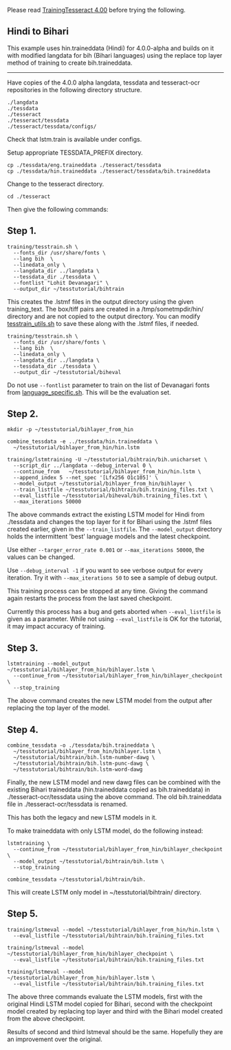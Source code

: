 Please read [TrainingTesseract 4.00](https://github.com/tesseract-ocr/tesseract/wiki/TrainingTesseract-4.00) before trying the following.

Hindi to Bihari
----------

This example uses hin.traineddata (Hindi) for 4.0.0-alpha and builds on it with modified langdata for bih (Bihari languages) using the replace top layer method of training to create bih.traineddata.

---

Have copies of the 4.0.0 alpha langdata, tessdata and tesseract-ocr repositories in the following directory structure.

```
./langdata
./tessdata
./tesseract
./tesseract/tessdata
./tesseract/tessdata/configs/
```
Check that lstm.train is available under configs.

Setup appropriate TESSDATA_PREFIX directory.
```
cp ./tessdata/eng.traineddata ./tesseract/tessdata
cp ./tessdata/hin.traineddata ./tesseract/tessdata/bih.traineddata
```

Change to the tesseract directory.

```
cd ./tesseract
```

Then give the following commands:

Step 1.
-----
```
training/tesstrain.sh \
  --fonts_dir /usr/share/fonts \
  --lang bih  \
  --linedata_only \
  --langdata_dir ../langdata \
  --tessdata_dir ./tessdata \
  --fontlist "Lohit Devanagari" \
  --output_dir ~/tesstutorial/bihtrain
```
This creates the .lstmf files in the output directory using the given training_text. The box/tiff pairs are created in a /tmp/sometmpdir/hin/ directory and are not copied to the output directory. You can modify [tesstrain_utils.sh](https://github.com/tesseract-ocr/tesseract/blob/master/training/tesstrain_utils.sh) to save these along with the .lstmf files, if needed.

```
training/tesstrain.sh \
  --fonts_dir /usr/share/fonts \
  --lang bih  \
  --linedata_only \
  --langdata_dir ../langdata \
  --tessdata_dir ./tessdata \
  --output_dir ~/tesstutorial/biheval
```

Do not use `--fontlist` parameter to train on the list of Devanagari fonts from [language_specific.sh](https://github.com/tesseract-ocr/tesseract/blob/master/training/language-specific.sh). This will be the evaluation set.

Step 2.
-----
```
mkdir -p ~/tesstutorial/bihlayer_from_hin 

combine_tessdata -e ../tessdata/hin.traineddata \
  ~/tesstutorial/bihlayer_from_hin/hin.lstm
  
training/lstmtraining -U ~/tesstutorial/bihtrain/bih.unicharset \
  --script_dir ../langdata --debug_interval 0 \
  --continue_from   ~/tesstutorial/bihlayer_from_hin/hin.lstm \
  --append_index 5 --net_spec '[Lfx256 O1c105]' \
  --model_output ~/tesstutorial/bihlayer_from_hin/bihlayer \
  --train_listfile ~/tesstutorial/bihtrain/bih.training_files.txt \
  --eval_listfile ~/tesstutorial/biheval/bih.training_files.txt \
  --max_iterations 50000
```
The above commands extract the existing LSTM model for Hindi from ./tessdata and changes the top layer for it for Bihari using the .lstmf files created earlier, given in the `--train_listfile`. The `--model_output` directory holds the intermittent 'best' language models and the latest checkpoint.

Use either `--targer_error_rate 0.001` or `--max_iterations 50000`, the values can be changed.

Use `--debug_interval -1` if you want to see verbose output for every iteration. 
Try it with `--max_iterations 50` to see a sample of debug output.

This training process can be stopped at any time. Giving the command again restarts the process from the last saved checkpoint. 

Currently this process has a bug and gets aborted when `--eval_listfile` is given as a parameter. While not using  `--eval_listfile` is OK for the tutorial, it may impact accuracy of training.

Step 3.
-----
``` 
lstmtraining --model_output ~/tesstutorial/bihlayer_from_hin/bihlayer.lstm \
  --continue_from ~/tesstutorial/bihlayer_from_hin/bihlayer_checkpoint \
  --stop_training
```
The above command creates the new LSTM model from the output after replacing the top layer of the model.

Step 4.
-----
```
combine_tessdata -o ./tessdata/bih.traineddata \
  ~/tesstutorial/bihlayer_from_hin/bihlayer.lstm \
  ~/tesstutorial/bihtrain/bih.lstm-number-dawg \
  ~/tesstutorial/bihtrain/bih.lstm-punc-dawg \
  ~/tesstutorial/bihtrain/bih.lstm-word-dawg 
```  
Finally, the new LSTM model and new dawg files can be combined with the existing Bihari traineddata (hin.traineddata copied as bih.traineddata) in ./tesseract-ocr/tessdata using the above command. The old bih.traineddata file in ./tesseract-ocr/tessdata is renamed.

This has both the legacy and new LSTM models in it.

To make traineddata with only LSTM model, do the following instead:

```
lstmtraining \
  --continue_from ~/tesstutorial/bihlayer_from_hin/bihlayer_checkpoint \
  --model_output ~/tesstutorial/bihtrain/bih.lstm \
  --stop_training

combine_tessdata ~/tesstutorial/bihtrain/bih.
```
This will create LSTM only model in ~/tesstutorial/bihtrain/ directory.

Step 5.
-----

```
training/lstmeval --model ~/tesstutorial/bihlayer_from_hin/hin.lstm \
  --eval_listfile ~/tesstutorial/bihtrain/bih.training_files.txt  
  
training/lstmeval --model ~/tesstutorial/bihlayer_from_hin/bihlayer_checkpoint \
  --eval_listfile ~/tesstutorial/bihtrain/bih.training_files.txt  
  
training/lstmeval --model ~/tesstutorial/bihlayer_from_hin/bihlayer.lstm \
  --eval_listfile ~/tesstutorial/bihtrain/bih.training_files.txt  
``` 

The above three commands evaluate the LSTM models, 
first with the original Hindi LSTM model copied for Bihari, 
second with the checkpoint model created by replacing top layer and 
third with the Bihari model created from the above checkpoint.

Results of second and third lstmeval should be the same. 
Hopefully they are an improvement over the original.

